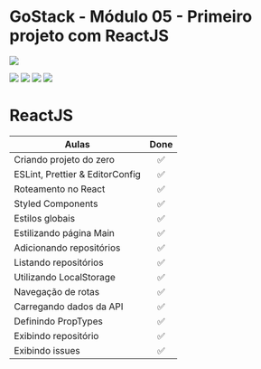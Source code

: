 # GoStack - Módulo 05 - Primeiro projeto com ReactJS

![](https://hotmart.s3.amazonaws.com/product_contents/5bfd4a97-5e39-4c99-a871-8d3e969769cc/Course_Image01_580x320.jpg)

![](https://img.shields.io/github/stars/newerton/gostack-modulo05.svg) ![](https://img.shields.io/github/forks/newerton/gostack-modulo05.svg) ![](https://img.shields.io/github/issues/newerton/gostack-modulo05.svg) ![](https://img.shields.io/github/license/newerton/gostack-modulo05.svg)

# ReactJS

| Aulas                           |        Done        |
| ------------------------------- | :----------------: |
| Criando projeto do zero         | :white_check_mark: |
| ESLint, Prettier & EditorConfig | :white_check_mark: |
| Roteamento no React             | :white_check_mark: |
| Styled Components               | :white_check_mark: |
| Estilos globais                 | :white_check_mark: |
| Estilizando página Main         | :white_check_mark: |
| Adicionando repositórios        | :white_check_mark: |
| Listando repositórios           | :white_check_mark: |
| Utilizando LocalStorage         | :white_check_mark: |
| Navegação de rotas              | :white_check_mark: |
| Carregando dados da API         | :white_check_mark: |
| Definindo PropTypes             | :white_check_mark: |
| Exibindo repositório            | :white_check_mark: |
| Exibindo issues                 | :white_check_mark: |
